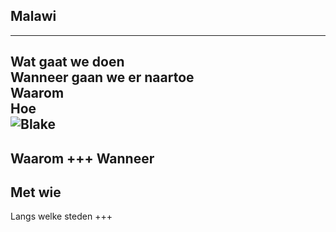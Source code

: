 ## Malawi
---
Wat gaat we doen  
Wanneer gaan we er naartoe  
Waarom  
Hoe  
![Blake](test/blake.jpg)
---
Waarom
+++
Wanneer
---
Met wie
---
Langs welke steden
+++
